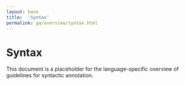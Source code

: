 ```yaml
---
layout: base
title:  'Syntax'
permalink: ga/overview/syntax.html
---
```


# Syntax

This document is a placeholder for the language-specific overview of
guidelines for syntactic annotation.
